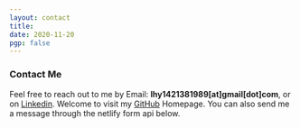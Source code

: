 ```yaml
---
layout: contact
title: 
date: 2020-11-20 
pgp: false 
---
```

<h3>Contact Me</h3>

Feel free to reach out to me by Email: <b>lhy1421381989[at]gmail[dot]com</b>, or on <a href="https://www.linkedin.com/in/haoyu-marco-liu" class="highlighted">Linkedin</a>. Welcome to visit my <a href="https://github.com/MarcoLIU27" class="highlighted">GitHub</a> Homepage.
You can also send me a message through the netlify form api below.




